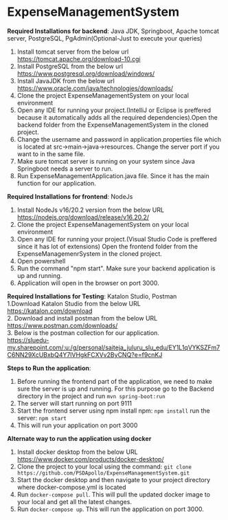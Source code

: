 # ExpenseManagementSystem

**Required Installations for backend**: Java JDK, Springboot, Apache tomcat server, PostgreSQL, PgAdmin(Optional-Just to execute your queries)
1. Install tomcat server from the below url
    https://tomcat.apache.org/download-10.cgi
2. Install PostgreSQL from the below url
    https://www.postgresql.org/download/windows/
3. Install JavaJDK from the below url
   https://www.oracle.com/java/technologies/downloads/
4. Clone the project ExpenseManagementSystem on your local environment
5. Open any IDE for running your project.(IntelliJ or Eclipse is preffered because it automatically adds all the required dependencies).Open the backend folder from the ExpenseManagementSystem in the cloned project.
6. Change the username and password in application.properties file which is located at src->main->java->resources. Change the server port if you want to in the same file.
7. Make sure tomcat server is running on your system since Java Springboot needs a server to run.
8. Run ExpenseManagementApplication.java file. Since it has the main function for our application. 

**Required Installations for frontend**: NodeJs
1. Install NodeJs v16/20.2 version from the below URL
   https://nodejs.org/download/release/v16.20.2/
2. Clone the project ExpenseManagementSystem on your local environment
3. Open any IDE for running your project.(Visual Studio Code is preffered since it has lot of extensions) Open the frontend folder from the ExpenseManagemenrSystem in the cloned project.
4. Open powershell
5. Run the command "npm start". Make sure your backend application is up and running.
6. Application will open in the browser on port 3000.

**Required Installations for Testing**: Katalon Studio, Postman<br>
1.Download Katalon Studio from the below URL<br>
  https://katalon.com/download<br>
2. Download and install postman from the below URL<br>
  https://www.postman.com/downloads/<br>
3. Below is the postman collection for our application. <br>
  https://sluedu-my.sharepoint.com/:u:/g/personal/saiteja_juluru_slu_edu/EY1L1qVYKSZFm7C6NN29XcUBxbQ4Y7lVHgkFCXVv2ByCNQ?e=f9cnKJ<br>


**Steps to Run the application**:
1. Before running the frontend part of the application, we need to make sure the server is up and running. For this purpose go to the Backend directory in the project and run ```mvn spring-boot:run```
2. The server will start running on port 9111
3. Start the frontend server using npm
   install npm: ```npm install```
   run the server: ```npm start```
4. This will run your application on port 3000


**Alternate way to run the application using docker**
1. Install docker desktop from the below URL
   https://www.docker.com/products/docker-desktop/
2. Clone the project to your local using the command:
   ```git clone https://github.com/PSDApollo/ExpenseManagementSystem.git```
3. Start the docker desktop and then navigate to your project directory where docker-compose.yml is located
4. Run ```docker-compose pull```. This will pull the updated docker image to your local and get all the latest changes.
5. Run ```docker-compose up```. This will run the application on port 3000.





